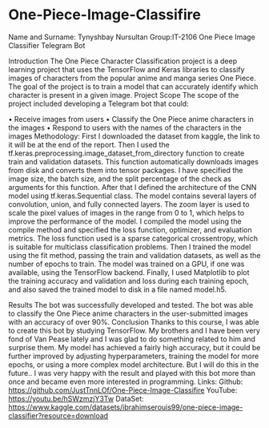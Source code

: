 # One-Piece-Image-Classifire
Name and Surname: Tynyshbay Nursultan
Group:IT-2106
One Piece Image Classifier Telegram Bot

Introduction
The One Piece Character Classification project is a deep learning project that uses the TensorFlow and Keras libraries to classify images of characters from the popular anime and manga series One Piece. The goal of the project is to train a model that can accurately identify which character is present in a given image.
Project Scope
The scope of the project included developing a Telegram bot that could:

•	Receive images from users
•	Classify the One Piece anime characters in the images
•	Respond to users with the names of the characters in the images
Methodology:
First I downloaded the dataset from kaggle, the link to it will be at the end of the report.
Then I used the tf.keras.preprocessing.image_dataset_from_directory function to create train and validation datasets. This function automatically downloads images from disk and converts them into tensor packages. I have specified the image size, the batch size, and the split percentage of the check as arguments for this function.
After that I defined the architecture of the CNN model using tf.keras.Sequential class. The model contains several layers of convolution, union, and fully connected layers. The zoom layer is used to scale the pixel values of images in the range from 0 to 1, which helps to improve the performance of the model.
I compiled the model using the compile method and specified the loss function, optimizer, and evaluation metrics. The loss function used is a sparse categorical crossentropy, which is suitable for multiclass classification problems.
Then I trained the model using the fit method, passing the train and validation datasets, as well as the number of epochs to train. The model was trained on a GPU, if one was available, using the TensorFlow backend.
Finally, I used Matplotlib to plot the training accuracy and validation and loss during each training epoch, and also saved the trained model to disk in a file named model.h5.

Results
The bot was successfully developed and tested. The bot was able to classify the One Piece anime characters in the user-submitted images with an accuracy of over 90%. 
Conclusion
Thanks to this course, I was able to create this bot by studying TensorFlow. My brothers and I have been very fond of Van Pease lately and I was glad to do something related to him and surprise them. My model has achieved a fairly high accuracy, but it could be further improved by adjusting hyperparameters, training the model for more epochs, or using a more complex model architecture. But I will do this in the future.. I was very happy with the result and played with this bot more than once and became even more interested in programming.
Links:
Github: https://github.com/JustTnnLOf/One-Piece-Image-Classifire
YouTube: https://youtu.be/hSWzmzjY3Tw
DataSet: https://www.kaggle.com/datasets/ibrahimserouis99/one-piece-image-classifier?resource=download
